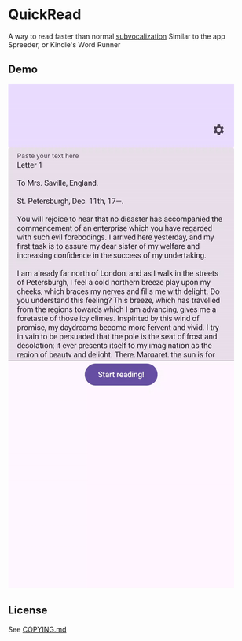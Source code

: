# QuickRead

A way to read faster than normal [subvocalization](https://en.wikipedia.org/wiki/Subvocalization)
Similar to the app Spreeder, or Kindle's Word Runner

## Demo

![demo.gif](demo.gif)

## License

See [COPYING.md](COPYING.md)